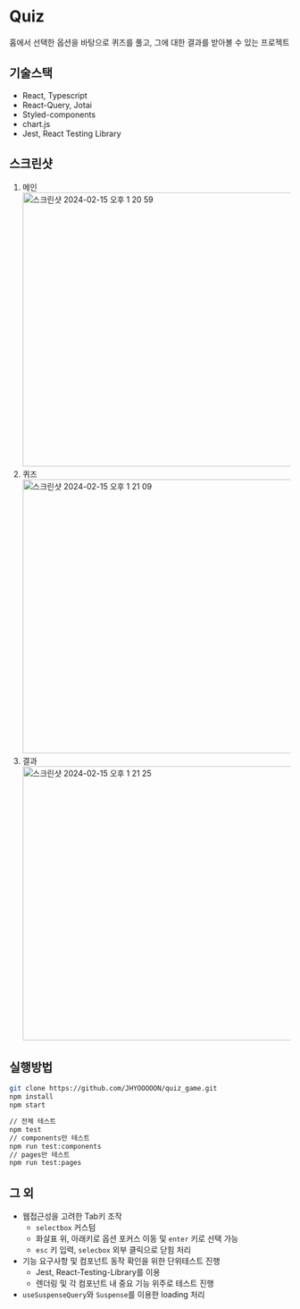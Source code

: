 # Quiz

홈에서 선택한 옵션을 바탕으로 퀴즈를 풀고, 그에 대한 결과를 받아볼 수 있는 프로젝트

## 기술스택

- React, Typescript
- React-Query, Jotai
- Styled-components
- chart.js
- Jest, React Testing Library

## 스크린샷

1. 메인
   <img width="490" alt="스크린샷 2024-02-15 오후 1 20 59" src="https://github.com/JHYOOOOON/quiz_game/assets/50460114/cee1cc89-195e-4934-83c3-2582366e84d3">
2. 퀴즈
   <img width="490" alt="스크린샷 2024-02-15 오후 1 21 09" src="https://github.com/JHYOOOOON/quiz_game/assets/50460114/81f679d2-4216-401b-b00c-5cf4018c2c6e">
3. 결과
   <img width="490" alt="스크린샷 2024-02-15 오후 1 21 25" src="https://github.com/JHYOOOOON/quiz_game/assets/50460114/77e2107d-c2b3-45c4-97e4-611df96cbd54">

## 실행방법

```zsh
git clone https://github.com/JHYOOOOON/quiz_game.git
npm install
npm start

// 전체 테스트
npm test
// components만 테스트
npm run test:components
// pages만 테스트
npm run test:pages
```

## 그 외

- 웹접근성을 고려한 Tab키 조작
  - `selectbox` 커스텀
  - 화살표 위, 아래키로 옵션 포커스 이동 및 `enter` 키로 선택 가능
  - `esc` 키 입력, `selecbox` 외부 클릭으로 닫힘 처리
- 기능 요구사항 및 컴포넌트 동작 확인을 위한 단위테스트 진행
  - Jest, React-Testing-Library를 이용
  - 렌더링 및 각 컴포넌트 내 중요 기능 위주로 테스트 진행
- `useSuspenseQuery`와 `Suspense`를 이용한 loading 처리

